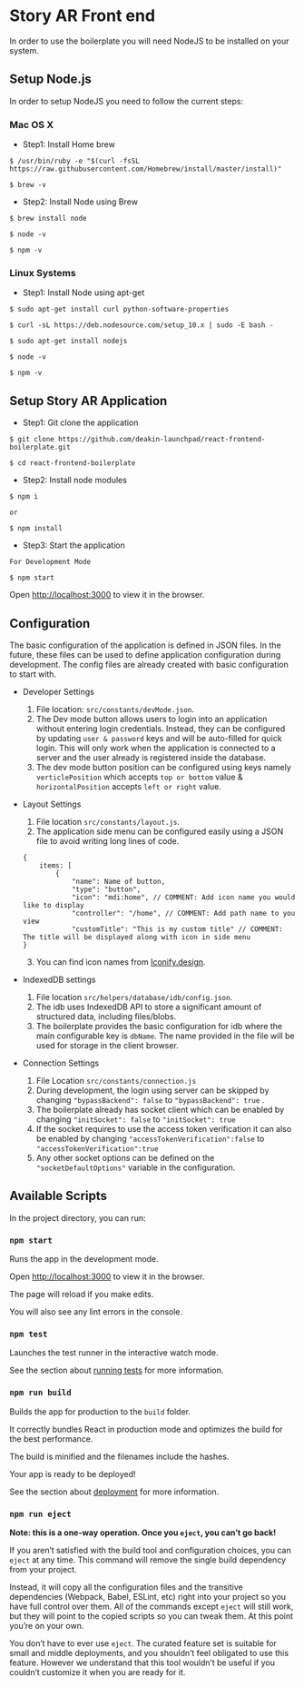 # Story AR Front end

In order to use the boilerplate you will need NodeJS to be installed on your system.

## Setup Node.js

In order to setup NodeJS you need to follow the current steps:

### Mac OS X

* Step1: Install Home brew

```
$ /usr/bin/ruby -e "$(curl -fsSL https://raw.githubusercontent.com/Homebrew/install/master/install)"

$ brew -v
```

* Step2: Install Node using Brew

```
$ brew install node

$ node -v

$ npm -v
```

### Linux Systems

* Step1: Install Node using apt-get

```
$ sudo apt-get install curl python-software-properties

$ curl -sL https://deb.nodesource.com/setup_10.x | sudo -E bash -

$ sudo apt-get install nodejs

$ node -v

$ npm -v
```
## Setup Story AR Application

* Step1: Git clone the application

```
$ git clone https://github.com/deakin-launchpad/react-frontend-boilerplate.git

$ cd react-frontend-boilerplate
```

* Step2: Install node modules

```
$ npm i

or

$ npm install
```

* Step3: Start the application

```
For Development Mode

$ npm start
```
Open [http://localhost:3000](http://localhost:3000) to view it in the browser.

## Configuration

The basic configuration of the application is defined in JSON files. In the future, these files can be used to define application configuration during development. The config files are already created with basic configuration to start with.

- Developer Settings
    1. File location: `src/constants/devMode.json`.
    2. The Dev mode button allows users to login into an application without entering login credentials. Instead, they can be configured by updating `user & password` keys and will be auto-filled for quick login. This will only work when the application is connected to a server and the user already is registered inside the database.  
    4. The dev mode button position can be configured using keys namely `verticlePosition` which accepts `top or bottom` value & `horizontalPosition` accepts `left or right` value.

- Layout Settings
	1. File location `src/constants/layout.js`.
	2. The application side menu can be configured easily using a JSON file to avoid writing long lines of code.
	```
	{
		items: [
			{
				"name": Name of button,
				"type": "button",
				"icon": "mdi:home", // COMMENT: Add icon name you would like to display
				"controller": "/home", // COMMENT: Add path name to you view
				"customTitle": "This is my custom title" // COMMENT: The title will be displayed along with icon in side menu
	}
	```
	3. You can find icon names from [Iconify.design](https://iconify.design/icon-sets/).

- IndexedDB settings
	1. File location `src/helpers/database/idb/config.json`.
    2. The idb uses IndexedDB API to store a significant amount of structured data, including files/blobs.
    3. The boilerplate provides the basic configuration for idb where the main configurable key is `dbName`. The name provided in the file will be used for storage in the client browser.

- Connection Settings
	1. File Location `src/constants/connection.js`
	2. During development, the login using server can be skipped by changing `"bypassBackend": false` to `"bypassBackend": true` .
	3. The boilerplate already has socket client which can be enabled by changing `"initSocket": false` to `"initSocket": true`
	4. If the socket requires to use the access token verification it can also be enabled by changing `"accessTokenVerification":false` to `"accessTokenVerification":true`
	5. Any other socket options can be defined on the `"socketDefaultOptions"` variable in the configuration.
 

## Available Scripts

  

In the project directory, you can run:

  

### `npm start`

  

Runs the app in the development mode.

Open [http://localhost:3000](http://localhost:3000) to view it in the browser.

  

The page will reload if you make edits.

You will also see any lint errors in the console.

  

### `npm test`

  

Launches the test runner in the interactive watch mode.

See the section about [running tests](https://facebook.github.io/create-react-app/docs/running-tests) for more information.

  

### `npm run build`

  

Builds the app for production to the `build` folder.<br>

It correctly bundles React in production mode and optimizes the build for the best performance.

  

The build is minified and the filenames include the hashes.<br>

Your app is ready to be deployed!

  

See the section about [deployment](https://facebook.github.io/create-react-app/docs/deployment) for more information.

  

### `npm run eject`

  

**Note: this is a one-way operation. Once you `eject`, you can’t go back!**

  

If you aren’t satisfied with the build tool and configuration choices, you can `eject` at any time. This command will remove the single build dependency from your project.

  

Instead, it will copy all the configuration files and the transitive dependencies (Webpack, Babel, ESLint, etc) right into your project so you have full control over them. All of the commands except `eject` will still work, but they will point to the copied scripts so you can tweak them. At this point you’re on your own.

  

You don’t have to ever use `eject`. The curated feature set is suitable for small and middle deployments, and you shouldn’t feel obligated to use this feature. However we understand that this tool wouldn’t be useful if you couldn’t customize it when you are ready for it.
